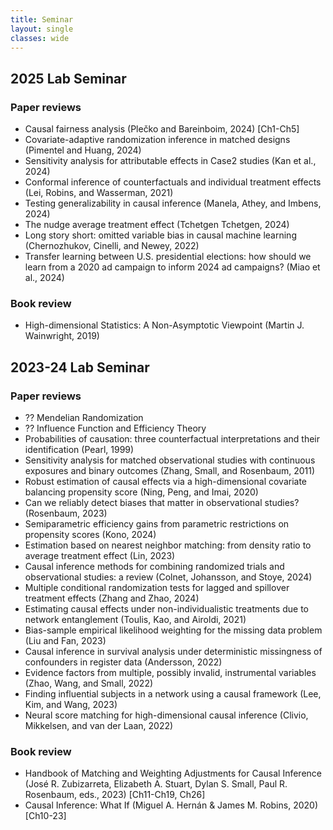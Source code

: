 ```yaml
---
title: Seminar
layout: single
classes: wide
---
```




## 2025 Lab Seminar

### Paper reviews

* Causal fairness analysis (Plečko and Bareinboim, 2024) [Ch1-Ch5]
* Covariate-adaptive randomization inference in matched designs (Pimentel and Huang, 2024) 
* Sensitivity analysis for attributable effects in Case2 studies (Kan et al., 2024)  
* Conformal inference of counterfactuals and individual treatment effects (Lei, Robins, and Wasserman, 2021)  
* Testing generalizability in causal inference (Manela, Athey, and Imbens, 2024)  
* The nudge average treatment effect (Tchetgen Tchetgen, 2024)  
* Long story short: omitted variable bias in causal machine learning (Chernozhukov, Cinelli, and Newey, 2022)  
* Transfer learning between U.S. presidential elections: how should we learn from a 2020 ad campaign to inform 2024 ad campaigns? (Miao et al., 2024)  

### Book review

* High-dimensional Statistics: A Non-Asymptotic Viewpoint (Martin J. Wainwright, 2019)


## 2023-24 Lab Seminar


### Paper reviews

* ?? Mendelian Randomization
* ?? Influence Function and Efficiency Theory
* Probabilities of causation: three counterfactual interpretations and their identification (Pearl, 1999)  
* Sensitivity analysis for matched observational studies with continuous exposures and binary outcomes (Zhang, Small, and Rosenbaum, 2011)  
* Robust estimation of causal effects via a high-dimensional covariate balancing propensity score (Ning, Peng, and Imai, 2020)  
* Can we reliably detect biases that matter in observational studies? (Rosenbaum, 2023)  
* Semiparametric efficiency gains from parametric restrictions on propensity scores (Kono, 2024)  
* Estimation based on nearest neighbor matching: from density ratio to average treatment effect (Lin, 2023)  
* Causal inference methods for combining randomized trials and observational studies: a review (Colnet, Johansson, and Stoye, 2024)  
* Multiple conditional randomization tests for lagged and spillover treatment effects (Zhang and Zhao, 2024)  
* Estimating causal effects under non-individualistic treatments due to network entanglement (Toulis, Kao, and Airoldi, 2021)  
* Bias-sample empirical likelihood weighting for the missing data problem (Liu and Fan, 2023)  
* Causal inference in survival analysis under deterministic missingness of confounders in register data (Andersson, 2022)  
* Evidence factors from multiple, possibly invalid, instrumental variables (Zhao, Wang, and Small, 2022)  
* Finding influential subjects in a network using a causal framework (Lee, Kim, and Wang, 2023)  
* Neural score matching for high-dimensional causal inference (Clivio, Mikkelsen, and van der Laan, 2022)  


### Book review

* Handbook of Matching and Weighting Adjustments for Causal Inference (José R. Zubizarreta, Elizabeth A. Stuart, Dylan S. Small, Paul R. Rosenbaum, eds., 2023) [Ch11-Ch19, Ch26]
* Causal Inference: What If (Miguel A. Hernán & James M. Robins, 2020) [Ch10-23]



